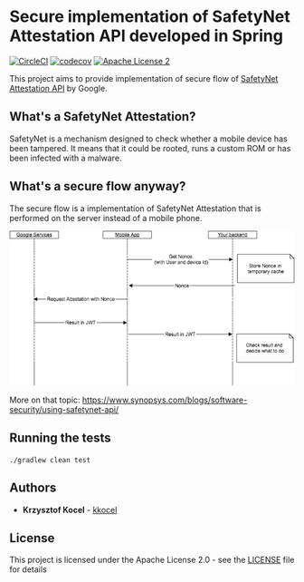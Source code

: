 # Secure implementation of SafetyNet Attestation API developed in Spring

[![CircleCI](https://circleci.com/gh/kkocel/safetynet-spring/tree/master.svg?style=svg&circle-token=c1e9bcee07026c04f80bb3ddb96b3084bdab5b45)](https://circleci.com/gh/kkocel/safetynet-spring/tree/master)
[![codecov](https://codecov.io/gh/kkocel/safetynet-spring/branch/master/graph/badge.svg)](https://codecov.io/gh/kkocel/safetynet-spring)
[![Apache License 2](http://img.shields.io/badge/license-ASF2-blue.svg)](http://www.apache.org/licenses/LICENSE-2.0.txt)

This project aims to provide implementation of secure flow of [SafetyNet Attestation API](https://developer.android.com/training/safetynet/attestation.html) by Google.

## What's a SafetyNet Attestation?
SafetyNet is a mechanism designed to check whether a mobile device has been tampered.
It means that it could be rooted, runs a custom ROM or has been infected with a malware.

## What's a secure flow anyway?
The secure flow is a implementation of SafetyNet Attestation that is performed on the server instead of a 
mobile phone.

![SafetyNet Attestation secure flow](https://raw.githubusercontent.com/kkocel/safetynet-spring/master/img/safetynet-secure-flow.png "SafetyNet Attestation secure flow")

More on that topic: https://www.synopsys.com/blogs/software-security/using-safetynet-api/

## Running the tests

```
./gradlew clean test
```

## Authors

* **Krzysztof Kocel** - [kkocel](https://github.com/kkocel)

## License

This project is licensed under the Apache License 2.0 - see the [LICENSE](LICENSE) file for details
